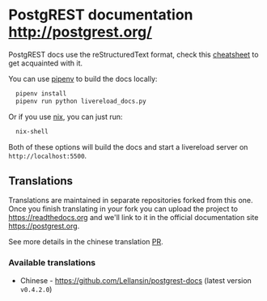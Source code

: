 # PostgREST documentation http://postgrest.org/

PostgREST docs use the reStructuredText format, check this [cheatsheet](https://github.com/ralsina/rst-cheatsheet/blob/master/rst-cheatsheet.rst) to get acquainted with it.

You can use [pipenv](https://pipenv.readthedocs.io) to build the docs locally:

```bash
  pipenv install
  pipenv run python livereload_docs.py
```

Or if you use [nix](https://nixos.org/nix/), you can just run:

```bash
  nix-shell
```

Both of these options will build the docs and start a livereload server on `http://localhost:5500`.

## Translations

Translations are maintained in separate repositories forked from this one. Once you finish translating in your fork you can upload the project
to https://readthedocs.org and we'll link to it in the official documentation site https://postgrest.org.

See more details in the chinese translation [PR](https://github.com/PostgREST/postgrest-docs/issues/66#issuecomment-297431688).

### Available translations

- Chinese - https://github.com/Lellansin/postgrest-docs (latest version `v0.4.2.0`)

